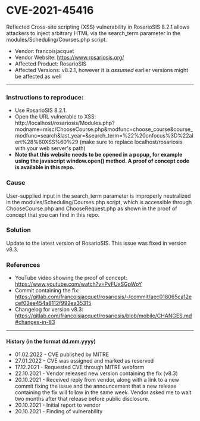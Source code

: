 # CVE-2021-45416
Reflected Cross-site scripting (XSS) vulnerability in RosarioSIS 8.2.1 allows attackers to inject arbitrary HTML via the search_term parameter in the modules/Scheduling/Courses.php script.

- Vendor: francoisjacquet
- Vendor Website: https://www.rosariosis.org/
- Affected Product: RosarioSIS
- Affected Versions: v8.2.1, however it is _assumed_ earlier versions might be affected as well

---

### Instructions to reproduce: 
- Use RosarioSIS 8.2.1.
- Open the URL vulnerable to XSS: http://localhost/rosariosis/Modules.php?modname=misc/ChooseCourse.php&modfunc=choose_course&course_modfunc=search&last_year=&search_term=%22%20onfocus%3D%22alert%28%60XSS%60%29 (make sure to replace localhost/rosariosis with your web server's path)
- **Note that this website needs to be opened in a popup, for example using the javascript window.open() method. A proof of concept code is available in this repo.**

### Cause
User-supplied input in the search_term parameter is improperly neutralized in the modules/Scheduling/Courses.php script, which is accessible through ChooseCourse.php and ChooseRequest.php as shown in the proof of concept that you can find in this repo.

### Solution
Update to the latest version of RosarioSIS. This issue was fixed in version v8.3.

### References 
- YouTube video showing the proof of concept: https://www.youtube.com/watch?v=PvFUxSGpWpY
- Commit containing the fix: https://gitlab.com/francoisjacquet/rosariosis/-/commit/aec018065ca12ecef03ee454a8112f992ea35315
- Changelog for version v8.3: https://gitlab.com/francoisjacquet/rosariosis/blob/mobile/CHANGES.md#changes-in-83

---

#### History (in the format dd.mm.yyyy)
- 01.02.2022 - CVE published by MITRE
- 27.01.2022 - CVE was assigned and marked as reserved
- 17.12.2021 - Requested CVE through MITRE webform
- 22.10.2021 - Vendor released new version containing the fix (v8.3)
- 20.10.2021 - Received reply from vendor, along with a link to a new commit fixing the issue and the announcement that a new release containing the fix will follow in the same week. Vendor asked me to wait two months after that release before public disclosure.
- 20.10.2021 - Initial report to vendor
- 20.10.2021 - Finding of vulnerability
